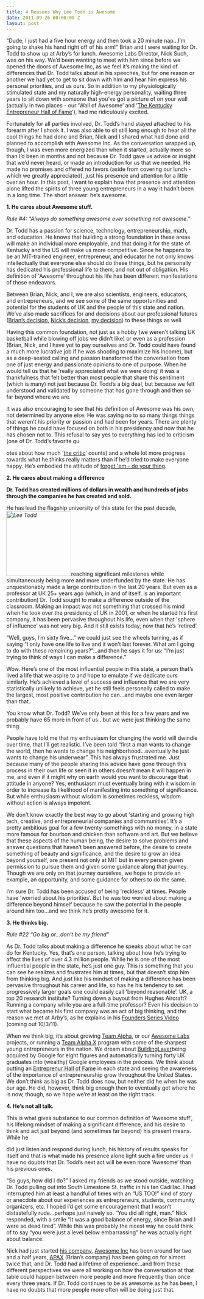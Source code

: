 ```yaml
---
title: 4 Reasons Why Lee Todd is Awesome
date: 2011-09-26 00:00:00 Z
layout: post
---
```

 
<p>&ldquo;Dude, I just had a five hour energy and then took a 20 minute nap&hellip;I&rsquo;m going to shake his hand right off of his arm!&rdquo; Brian and I were waiting for Dr. Todd to show up at Arby&rsquo;s for lunch. Awesome Labs Director, Nick Such, was on his way. We&rsquo;d been wanting to meet with him since before we opened the doors of Awesome Inc, as we feel it&rsquo;s making the kind of differences that Dr. Todd talks about in his speeches, but for one reason or another we had yet to get to sit down with him and hear him express his personal priorities, and us ours. So in addition to my physiologically stimulated state and my naturally high-energy personality, waiting three years to sit down with someone that you&rsquo;ve got a picture of on your wall (actually in two places - our &lsquo;Wall of Awesome&rsquo; and &rsquo;<a href="http://www.entrepreneurhof.com/" target="_blank">The Kentucky Entrepreneur Hall of Fame</a>&rsquo;), had me ridiculously excited.</p>
<p>Fortunately for all parties involved, Dr. Todd&rsquo;s hand stayed attached to his forearm after I shook it. I was also able to sit still long enough to hear all the cool things he had done and Brian, Nick and I shared what had done and planned to accomplish with Awesome Inc. As the conversation wrapped up, though, I was even more energized than when it started, actually more so than I&rsquo;d been in months and not because Dr. Todd gave us advice or insight that we&rsquo;d never heard, or made an introduction for us that we needed. He made no promises and offered no favors (aside from covering our lunch - which we greatly appreciated), just his presence and attention for a little over an hour. In this post, I want to explain how that presence and attention alone lifted the spirits of three young entrepreneurs in a way it hadn&rsquo;t been in a long time. The short answer: he&rsquo;s awesome.</p>
<p><strong>1. He cares about Awesome stuff.</strong></p>
<p><em>Rule #4: &ldquo;Always do something awesome over something not awesome.&rdquo;</em></p>
<p>Dr. Todd has a passion for science, technology, entrepreneurship, math, and education. He knows that building a strong foundation in these areas will make an individual more employable, and that doing it for the state of Kentucky and the US will make us more competitive. Since he happens to be an MIT-trained engineer, entrepreneur, and educator he not only knows intellectually that everyone else should do these things, but he personally has dedicated his professional life to them, and not out of obligation. His definition of 'Awesome&rsquo; throughout his life has been different manifestations of these endeavors.</p>
<p>Between Brian, Nick, and I, we are also scientists, engineers, educators, and entrepreneurs, and we see some of the same opportunities and potential for the students of UK and the people of this state and nation. We&rsquo;ve also made sacrifices for and decisions about our professional futures (<a href="http://takeitupalevel.com/2011/09/20/becoming-an-entrepreneur-again-and-again/" target="_blank">Brian&rsquo;s decision</a>, <a href="http://nicksuch.wordpress.com/2011/08/16/what-matters-to-you-most-and-why/" target="_blank">Nick&rsquo;s decision</a>, <a href="http://lukemurray.com/so-youre-retaking-the-year" target="_blank">my decision</a>) to these things as well.</p>
<p>Having this common foundation, not just as a hobby (we weren&rsquo;t talking UK basketball while blowing off jobs we didn&rsquo;t like) or even as a profession (Brian, Nick, and I have yet to pay ourselves and Dr. Todd could have found a much more lucrative job if he was shooting to maximize his income), but as a deep-seated calling and passion transformed the conversation from one of just energy and passionate opinions to one of purpose. When he would tell us that he 'really appreciated what we were doing&rsquo; it was a thankfulness that felt better than most people that share this sentiment (which is many) not just because Dr. Todd&rsquo;s a big deal, but because we felt understood and validated by someone that has gone through and then so far beyond where we are.</p>
<p>It was also encouraging to see that his definition of Awesome was his own, not determined by anyone else. He was saying no to so many things things that weren&rsquo;t his priority or passion and had been for years. There are plenty of things he could have focused on both in his presidency and now that he has chosen not to. This refusal to say yes to everything has led to criticism (one of Dr. Todd&rsquo;s favorite qu</p>
<p>otes about how much &rsquo;<a href="http://www.theodore-roosevelt.com/trsorbonnespeech.html" target="_blank">the critic</a>&rsquo; counts) and a whole lot more progress towards what he thinks really matters than if he&rsquo;d tried to make everyone happy. He&rsquo;s embodied the attitude of <a href="http://awesomeinc.org/Blog/forget-emdo-your-thing" target="_blank">forget 'em - do your thing</a>.</p>
<p><strong>2. He cares about making a difference</strong></p>
<p><strong>Dr. Todd has created millions of dollars in wealth and hundreds of jobs through the companies he has created and sold.</strong></p>
<p>He has lead the flagship university of this state for the past decade, <em><img alt="Lee Todd" height="170" src="http://www.centre.edu/news/2011/img/lee_todd.jpg" width="170"/></em>reaching significant milestones while simultaneously being more and more underfunded by the state. He has unquestionably made a large contribution in the last 20 years. But even as a professor at UK 25+ years ago (which, in and of itself, is an important contribution) Dr. Todd sought to make a difference outside of the classroom. Making an impact was not something that crossed his mind when he took over the presidency of UK in 2001, or when he started his first company, it has been pervasive throughout his life, even when that 'sphere of influence&rsquo; was not very big. And it still exists today, now that he&rsquo;s 'retired&rsquo;.</p>
<p>&ldquo;Well, guys, I&rsquo;m sixty five&hellip;&rdquo; we could just see the wheels turning, as if saying &ldquo;I only have one life to live and it won&rsquo;t last forever. What am I going to do with these remaining years?&rdquo;&hellip;and then he says it for us: &ldquo;I&rsquo;m just trying to think of ways I can make a difference.&rdquo;</p>

<p>Wow. Here&rsquo;s one of the most influential people in this state, a person that&rsquo;s lived a life that we aspire to and hope to emulate if we dedicate ours similarly. He&rsquo;s achieved a level of success and influence that we are very statistically unlikely to achieve, yet he still feels personally called to make the largest, most positive contribution he can&hellip;and maybe one even larger than that..</p>
<p>You know what Dr. Todd? We&rsquo;ve only been at this for a few years and we probably have 65 more in front of us&hellip;but we were just thinking the same thing.</p>
<p>People have told me that my enthusiasm for changing the world will dwindle over time, that I&rsquo;ll get realistic. I&rsquo;ve been told &ldquo;first a man wants to change the world, then he wants to change his neighborhood&hellip;eventually he just wants to change his underwear&rdquo;. This has always frustrated me. Just because many of the people sharing this advice have gone through this process in their own life or seen it in others doesn&rsquo;t mean it will happen in me, and even if it might why on earth would you want to discourage that attitude in anyone? Yes, enthusiasm must eventually bring with it wisdom in order to increase its likelihood of manifesting into something of significance. But while enthusiasm without wisdom is sometimes reckless, wisdom without action is always impotent.</p>
<p>We don&rsquo;t know exactly the best way to go about 'starting and growing high tech, creative, and entrepreneurial companies and communities&rsquo;. It&rsquo;s a pretty ambitious goal for a few twenty-somethings with no money, in a state more famous for bourbon and chicken than software and art. But we believe that these aspects of the human being, the desire to solve problems and answer questions that haven&rsquo;t been answered before, the desire to create something of beauty and significance, and the desire to grow an idea beyond yourself, are present not only at MIT but in every person given permission to pursue them and given some guidance along that journey. Though we are only on that journey ourselves, we hope to provide an example, an opportunity, and some guidance for others to do the same.</p>
<p>I&rsquo;m sure Dr. Todd has been accused of being 'reckless&rsquo; at times. People have 'worried about his priorities&rsquo;. But he was too worried about making a difference beyond himself because he saw the potential in the people around him too&hellip;and we think he&rsquo;s pretty awesome for it.</p>
<p><strong>3. He thinks big.</strong></p>
<p><em>Rule #22 &ldquo;Go big or&hellip;don&rsquo;t be my friend&rdquo;</em></p>
<p>As Dr. Todd talks about making a difference he speaks about what he can do for Kentucky. Yes, that&rsquo;s one person, talking about how he&rsquo;s trying to affect the lives of over 4.3 million people. While he is one of the most influential people in the state, he&rsquo;s just one guy. This is something that you can see he realizes and frustrates him at times, but that doesn&rsquo;t stop him from thinking big. And just like his mindset of making a difference has been pervasive throughout his career and life, so has he his tendency to set progressively larger goals one could easily call 'beyond reasonable&rsquo;. UK, a top 20 research institute? Turning down a buyout from Hughes Aircraft? Running a company while you are a full-time professor? Even his decision to start what became his first company was an act of big thinking, and the reason we met at Arby&rsquo;s, as he explains in his <a href="http://www.entrepreneurhof.com/founders/" target="_blank">Founders Series Video</a> (coming out 10/3/11).</p>
<p>When we think big, it&rsquo;s about growing <a href="http://awesomeinc.org/teamalpha" target="_blank">Team Alpha</a>, or our <a href="http://www.awesomelabs.org/" target="_blank">Awesome Labs</a> projects, or running a <a href="http://awesomeinc.org/Blog/team-alpha-x-launches-three-startups" target="_blank">Team Alpha X</a> program with some of the sharpest young entrepreneurs in the nation. We dream about <a href="http://buildinglayer.com/" target="_blank">BuildingLayer</a>being acquired by Google for eight figures and automatically turning forty UK graduates into (wealthy) Google employees in the process. We think about putting an <a href="http://www.entrepreneurhof.com/" target="_blank">Entreprenur Hall of Fame</a> in each state and seeing the awareness of the importance of entrepreneurship grow throughout the United States. We don&rsquo;t think as big as Dr. Todd does now, but neither did he when he was our age. He did, however, think big enough then to eventually get where he is now, though, so we hope we&rsquo;re at least on the right track.</p>
<p><strong>4. He&rsquo;s not all talk.</strong></p>
<p>This is what gives substance to our common definition of 'Awesome stuff&rsquo;, his lifelong mindset of making a significant difference, and his desire to think and act just beyond (and sometimes far beyond) his present means. While he</p>
<p>did just listen and respond during lunch, his history of results speaks for itself and that is what made his presence alone light such a fire under us. I have no doubts that Dr. Todd&rsquo;s next act will be even more 'Awesome&rsquo; than his previous ones.</p>
<p>&ldquo;So guys, how did I do?&rdquo; I asked my friends as we stood outside, watching Dr. Todd pulling out into South Limestone St. traffic in his tan Cadillac. I had interrupted him at least a handful of times with an &ldquo;US TOO!&rdquo; kind of story or anecdote about our experiences as entrepreneurs, students, community organizers, etc. I hoped I&rsquo;d get some encouragement that I wasn&rsquo;t distastefully rude&hellip;perhaps just naively so. &ldquo;You did all right, man.&rdquo; Nick responded, with a smile &ldquo;It was a good balance of energy, since Brian and I were so dead tired&rdquo;. While this was probably the nicest way he could think of to say &ldquo;you were just a level below embarrassing&rdquo; he was actually right about balance.</p>
<p>Nick had just started <a href="http://awesometouch.org/" target="_blank">his company</a>, <a href="http://www.awesomeinc.org/" target="_blank">Awesome Inc</a> has been around for two and a half years, <a href="http://apaxsoftware.com/" target="_blank">APAX</a> (Brian&rsquo;s company) has been going on for almost twice that, and Dr. Todd had a lifetime of experience&hellip;and from these different perspectives we were all working on how the conversation at that table could happen between more people and more frequently than once every three years. If Dr. Todd continues to be as awesome as he has been, I have no doubts that more people more often will be doing just that.</p>
